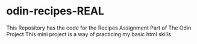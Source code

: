 # odin-recipes-REAL
This Repository has the code for the Recipes Assignment Part of The Odin Project
This mini project is a way of practicing my basic html skills

